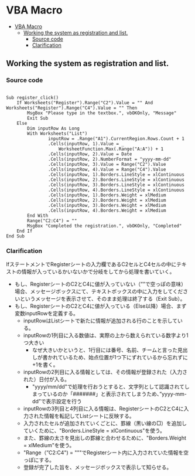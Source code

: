 # VBA Macro

- [VBA Macro](#vba-macro)
  - [Working the system as registration and list.](#working-the-system-as-registration-and-list)
    - [Source code](#source-code)
    - [Clarification](#clarification)

## Working the system as registration and list.

### Source code

```text

Sub register_click()
    If Worksheets("Register").Range("C2").Value = "" And Worksheets("Register").Range("C4").Value = "" Then
        MsgBox "Please type in the textbox.", vbOKOnly, "Message"
        Exit Sub
    Else
        Dim inputRow As Long
        With Worksheets("List")
                inputRow = .Range("A1").CurrentRegion.Rows.Count + 1
                .Cells(inputRow, 1).Value = _
                    WorksheetFunction.Max(.Range("A:A")) + 1
                .Cells(inputRow, 2).Value = Date
                .Cells(inputRow, 2).NumberFormat = "yyyy-mm-dd"
                .Cells(inputRow, 3).Value = Range("C2").Value
                .Cells(inputRow, 4).Value = Range("C4").Value
                .Cells(inputRow, 1).Borders.LineStyle = xlContinuous
                .Cells(inputRow, 2).Borders.LineStyle = xlContinuous
                .Cells(inputRow, 3).Borders.LineStyle = xlContinuous
                .Cells(inputRow, 4).Borders.LineStyle = xlContinuous
                .Cells(inputRow, 1).Borders.Weight = xlMedium
                .Cells(inputRow, 2).Borders.Weight = xlMedium
                .Cells(inputRow, 3).Borders.Weight = xlMedium
                .Cells(inputRow, 4).Borders.Weight = xlMedium
        End With
        Range("C2:C4") = ""
        MsgBox "Completed the registration.", vbOKOnly, "Completed"
    End If
End Sub

```

### Clarification

  IfステートメントでRegisterシートの入力欄であるC2セルとC4セルの中にテキストの情報が入っているかいないかで分岐をしてから処理を書いていく。

- もし、RegisterシートのC2とC4に値が入っていない（””で空っぽの意味）場合、メッセージボックスにて、テキストボックスの中に入力をしてくださいというメッセージを表示させて、そのまま処理は終了する（Exit Sub）。
- もし、RegisterシートのC2とC4に値が入っている（Else以降）場合、まず変数inputRowを定義する。
    - inputRowはListシートで新たに情報が追加される行のことを示している。
    - inputRowの1列目に入る数値は、実際の上から数えられている数字より1つ大きい
      - なぜ大きいかというと、1行目には番号、名前、チームと言った見出しが書かれているため、始点位置が1つ下にずれているから忘れずに+1を書く。
    - inputRowの2列目に入る情報としては、その情報が登録された（入力された）日付が入る。
      - "yyyy/mm/dd"で処理を行おうとすると、文字列として認識されてしまっているのか「#######」と表示されてしまうため、”yyyy-mm-dd”で表示設定を行う
    - inputRowの3列目と4列目に入る情報は、RegisterシートのC2とC4に入力された情報を転記してListシートに反映する。
    - 入力されたセルが追加されていくごとに、罫線（黒い線の□）を追加していくために、"Borders.LineStyle = xlContinuous"を使う。
    - また、罫線の太さを見出しの罫線と合わせるために、"Borders.Weight = xlMedium"を使う。
    - "Range（”C2:C4") = """でRegisterシート内に入力されていた情報を空っぽにする。
    - 登録が完了した旨を、メッセージボックスで表示して知らせる。
